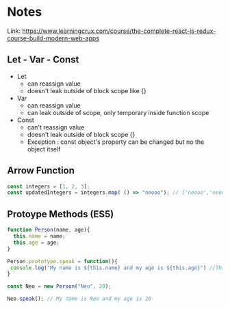 # Notes
Link: https://www.learningcrux.com/course/the-complete-react-js-redux-course-build-modern-web-apps

## Let - Var - Const 
- Let 
  - can reassign value
  - doesn't leak outside of block scope like {}
- Var 
  - can reassign value 
  - can leak outside of scope, only temporary inside function scope
- Const
  - can't reassign value
  - doesn't leak outside of block scope {}
  - Exception : const object's property can be changed but no the object itself
  
## Arrow Function
```javascript
const integers = [1, 2, 3];
const updatedIntegers = integers.map( () => "neooo"); // ['neooo','neoooo','neoooo']
```

## Protoype Methods (ES5)
```javascript
function Person(name, age){
  this.name = name;
  this.age = age;
}

Person.prototype.speak = function(){
 console.log("My name is ${this.name} and my age is ${this.age}") //This will whatever the name and age belong to this method
}

const Neo = new Person("Neo", 20);

Neo.speak(); // My name is Neo and my age is 20
```

